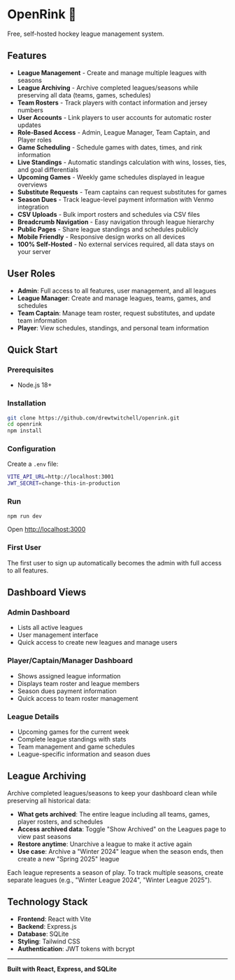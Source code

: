 # OpenRink 🏒

Free, self-hosted hockey league management system.

## Features

- **League Management** - Create and manage multiple leagues with seasons
- **League Archiving** - Archive completed leagues/seasons while preserving all data (teams, games, schedules)
- **Team Rosters** - Track players with contact information and jersey numbers
- **User Accounts** - Link players to user accounts for automatic roster updates
- **Role-Based Access** - Admin, League Manager, Team Captain, and Player roles
- **Game Scheduling** - Schedule games with dates, times, and rink information
- **Live Standings** - Automatic standings calculation with wins, losses, ties, and goal differentials
- **Upcoming Games** - Weekly game schedules displayed in league overviews
- **Substitute Requests** - Team captains can request substitutes for games
- **Season Dues** - Track league-level payment information with Venmo integration
- **CSV Uploads** - Bulk import rosters and schedules via CSV files
- **Breadcrumb Navigation** - Easy navigation through league hierarchy
- **Public Pages** - Share league standings and schedules publicly
- **Mobile Friendly** - Responsive design works on all devices
- **100% Self-Hosted** - No external services required, all data stays on your server

## User Roles

- **Admin**: Full access to all features, user management, and all leagues
- **League Manager**: Create and manage leagues, teams, games, and schedules
- **Team Captain**: Manage team roster, request substitutes, and update team information
- **Player**: View schedules, standings, and personal team information

## Quick Start

### Prerequisites

- Node.js 18+

### Installation

```bash
git clone https://github.com/drewtwitchell/openrink.git
cd openrink
npm install
```

### Configuration

Create a `.env` file:

```bash
VITE_API_URL=http://localhost:3001
JWT_SECRET=change-this-in-production
```

### Run

```bash
npm run dev
```

Open [http://localhost:3000](http://localhost:3000)

### First User

The first user to sign up automatically becomes the admin with full access to all features.

## Dashboard Views

### Admin Dashboard
- Lists all active leagues
- User management interface
- Quick access to create new leagues and manage users

### Player/Captain/Manager Dashboard
- Shows assigned league information
- Displays team roster and league members
- Season dues payment information
- Quick access to team roster management

### League Details
- Upcoming games for the current week
- Complete league standings with stats
- Team management and game schedules
- League-specific information and season dues

## League Archiving

Archive completed leagues/seasons to keep your dashboard clean while preserving all historical data:

- **What gets archived**: The entire league including all teams, games, player rosters, and schedules
- **Access archived data**: Toggle "Show Archived" on the Leagues page to view past seasons
- **Restore anytime**: Unarchive a league to make it active again
- **Use case**: Archive a "Winter 2024" league when the season ends, then create a new "Spring 2025" league

Each league represents a season of play. To track multiple seasons, create separate leagues (e.g., "Winter League 2024", "Winter League 2025").

## Technology Stack

- **Frontend**: React with Vite
- **Backend**: Express.js
- **Database**: SQLite
- **Styling**: Tailwind CSS
- **Authentication**: JWT tokens with bcrypt

---

**Built with React, Express, and SQLite**
